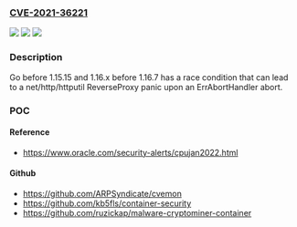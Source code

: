### [CVE-2021-36221](https://cve.mitre.org/cgi-bin/cvename.cgi?name=CVE-2021-36221)
![](https://img.shields.io/static/v1?label=Product&message=n%2Fa&color=blue)
![](https://img.shields.io/static/v1?label=Version&message=n%2Fa&color=blue)
![](https://img.shields.io/static/v1?label=Vulnerability&message=n%2Fa&color=brighgreen)

### Description

Go before 1.15.15 and 1.16.x before 1.16.7 has a race condition that can lead to a net/http/httputil ReverseProxy panic upon an ErrAbortHandler abort.

### POC

#### Reference
- https://www.oracle.com/security-alerts/cpujan2022.html

#### Github
- https://github.com/ARPSyndicate/cvemon
- https://github.com/kb5fls/container-security
- https://github.com/ruzickap/malware-cryptominer-container


